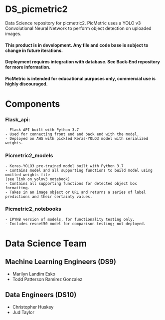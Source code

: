 # DS_picmetric2
Data Science repository for picmetric2. PicMetric uses a YOLO v3 Convolutional Neural Network to perform object detection on uploaded images. 

#### This product is in development. Any file and code base is subject to change in future iterations.
#### Deployment requires integration with database. See Back-End repository for more information.
#### PicMetric is intended for educational purposes only, commercial use is highly discouraged.

# Components
### Flask_api:
    - Flask API built with Python 3.7
    - Used for connecting front end and back end with the model.
    - Deployed on AWS with pickled Keras-YOLO3 model with serialized weights.

### Picmetric2_models	
    - Keras-YOLO3 pre-trained model built with Python 3.7 
    - Contains model and all supporting functions to build model using omitted weights file 
    (see link on yolov3 notebook)
    - Contains all supporting functions for detected object box formatting.
    - Takes in an image object or URL and returns a series of label predictions and their certainty values.

### Picmetric2_notebooks
    - IPYNB version of models, for functionality testing only.
    - Includes resnet50 model for comparison testing; not deployed.

# Data Science Team
## Machine Learning Engineers (DS9)
- Marilyn Landim Esko
- Todd Patterson Ramirez Gonzalez

## Data Engineers (DS10)
- Christopher Huskey
- Jud Taylor

